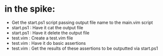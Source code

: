 # in the spike:
* Get the start.ps1 script passing output file name to the main.vim script
* start.ps1 : Have it cat the output file
* start.ps1 : Have it delete the output file
* test.vim : Create a test.vim file
* test.vim : Have it do basic assertions
* test.vim : Get the results of these assertions to be outputted via start.ps1
